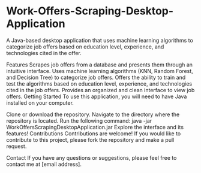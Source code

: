 # Work-Offers-Scraping-Desktop-Application

A Java-based desktop application that uses machine learning algorithms to categorize job offers based on education level, experience, and technologies cited in the offer.

Features
Scrapes job offers from a database and presents them through an intuitive interface.
Uses machine learning algorithms (KNN, Random Forest, and Decision Tree) to categorize job offers.
Offers the ability to train and test the algorithms based on education level, experience, and technologies cited in the job offers.
Provides an organized and clean interface to view job offers.
Getting Started
To use this application, you will need to have Java installed on your computer.

Clone or download the repository.
Navigate to the directory where the repository is located.
Run the following command: java -jar WorkOffersScrapingDesktopApplication.jar
Explore the interface and its features!
Contributions
Contributions are welcome! If you would like to contribute to this project, please fork the repository and make a pull request.

Contact
If you have any questions or suggestions, please feel free to contact me at [email address].
